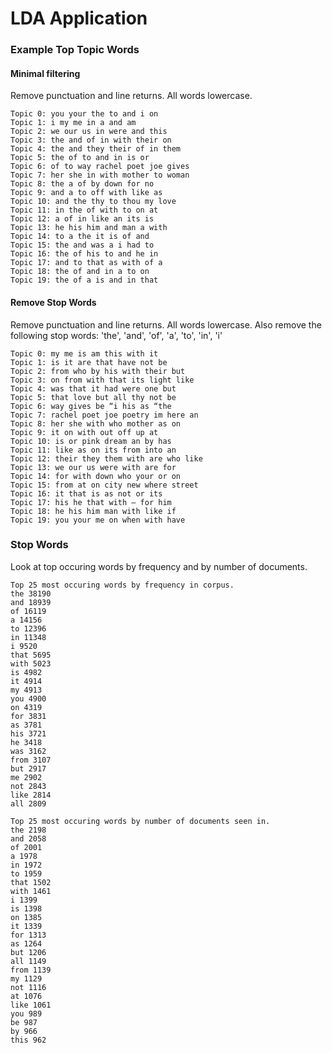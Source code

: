 # LDA Application

### Example Top Topic Words

#### Minimal filtering

Remove punctuation and line returns. All words lowercase.

```
Topic 0: you your the to and i on
Topic 1: i my me in a and am
Topic 2: we our us in were and this
Topic 3: the and of in with their on
Topic 4: the and they their of in them
Topic 5: the of to and in is or
Topic 6: of to way rachel poet joe gives
Topic 7: her she in with mother to woman
Topic 8: the a of by down for no
Topic 9: and a to off with like as
Topic 10: and the thy to thou my love
Topic 11: in the of with to on at
Topic 12: a of in like an its is
Topic 13: he his him and man a with
Topic 14: to a the it is of and
Topic 15: the and was a i had to
Topic 16: the of his to and he in
Topic 17: and to that as with of a
Topic 18: the of and in a to on
Topic 19: the of a is and in that
```

#### Remove Stop Words

Remove punctuation and line returns. All words lowercase. Also remove the following stop words: 'the', 'and', 'of', 'a', 'to', 'in', 'i'

```
Topic 0: my me is am this with it
Topic 1: is it are that have not be
Topic 2: from who by his with their but
Topic 3: on from with that its light like
Topic 4: was that it had were one but
Topic 5: that love but all thy not be
Topic 6: way gives be “i his as “the
Topic 7: rachel poet joe poetry im here an
Topic 8: her she with who mother as on
Topic 9: it on with out off up at
Topic 10: is or pink dream an by has
Topic 11: like as on its from into an
Topic 12: their they them with are who like
Topic 13: we our us were with are for
Topic 14: for with down who your or on
Topic 15: from at on city new where street
Topic 16: it that is as not or its
Topic 17: his he that with — for him
Topic 18: he his him man with like if
Topic 19: you your me on when with have
```

### Stop Words

Look at top occuring words by frequency and by number of documents.

```
Top 25 most occuring words by frequency in corpus.
the 38190
and 18939
of 16119
a 14156
to 12396
in 11348
i 9520
that 5695
with 5023
is 4982
it 4914
my 4913
you 4900
on 4319
for 3831
as 3781
his 3721
he 3418
was 3162
from 3107
but 2917
me 2902
not 2843
like 2814
all 2809
```

```
Top 25 most occuring words by number of documents seen in.
the 2198
and 2058
of 2001
a 1978
in 1972
to 1959
that 1502
with 1461
i 1399
is 1398
on 1385
it 1339
for 1313
as 1264
but 1206
all 1149
from 1139
my 1129
not 1116
at 1076
like 1061
you 989
be 987
by 966
this 962
```